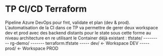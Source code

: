 # TP CI/CD Terraform
Pipeline Azure DevOps pour fmt, validate et plan (dev & prod).
L’automatisation de la CI dans ce TP va permettre de gerer deux workspace dev et prod
avec des backend distants pour le state sous cette forme au niveau architecture en re
utilisant le Container déjà existant :
tfstate/
--------- rg-demo/
------- terraform.tfstate
----- dev/ ← Workspace DEV
----- prod/ ← Workspace PROD
